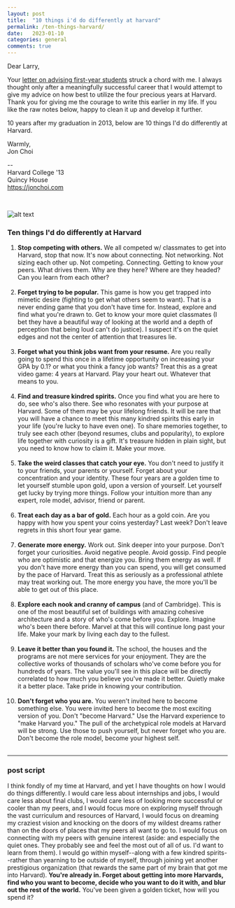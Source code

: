 ```yaml
---
layout: post
title:  "10 things i'd do differently at harvard"
permalink: /ten-things-harvard/
date:   2023-01-10
categories: general
comments: true
---
```


Dear Larry,

Your [letter on advising first-year students](https://www.harvardmagazine.com/2023/01/letters-mass-hall-advising) struck a chord with me.  I always thought only after a meaningfully successful career that I would attempt to give my advice on how best to utilize the four precious years at Harvard.  Thank you for giving me the courage to write this earlier in my life. If you like the raw notes below, happy to clean it up and develop it further. 

10 years after my graduation in 2013, below are 10 things I'd do differently at Harvard.

Warmly, <br>
Jon Choi

--  <br>
Harvard College '13  <br>
Quincy House <br>
https://jonchoi.com <br>

<br>

![alt text](https://assets-global.website-files.com/581110f944272e4a11871c01/5a3d51b10252f900015e9dba_The-movable-chairs-are-rearranged-to-support-a-variety-of-needs-like-group-work-p-1080.jpeg)

### Ten things I'd do differently at Harvard  
1. **Stop competing with others.** We all competed w/ classmates to get into Harvard, stop that now. It's now about connecting. Not networking. Not sizing each other up. Not competing. Connecting. Getting to know your peers. What drives them. Why are they here? Where are they headed? Can you learn from each other? <br> <br>
2. **Forget trying to be popular.** This game is how you get trapped into mimetic desire (fighting to get what others seem to want). That is a never ending game that you don't have time for. Instead, explore and find what you're drawn to. Get to know your more quiet classmates (I bet they have a beautiful way of looking at the world and a depth of perception that being loud can't do justice). I suspect it's on the quiet edges and not the center of attention that treasures lie. <br> <br>
3. **Forget what you think jobs want from your resume.** Are you really going to spend this once in a lifetime opportunity on increasing your GPA by 0.1? or what you think a fancy job wants? Treat this as a great video game: 4 years at Harvard. Play your heart out. Whatever that means to you. <br> <br>
4. **Find and treasure kindred spirits.** Once you find what you are here to do, see who's also there. See who resonates with your purpose at Harvard. Some of them may be your lifelong friends. It will be rare that you will have a chance to meet this many kindred spirits this early in your life (you're lucky to have even one). To share memories together, to truly see each other (beyond resumes, clubs and popularity), to explore life together with curiosity is a gift. It's treasure hidden in plain sight, but you need to know how to claim it. Make your move. <br> <br>
5. **Take the weird classes that catch your eye.** You don't need to justify it to your friends, your parents or yourself. Forget about your concentration and your identity. These four years are a golden time to let yourself stumble upon gold, upon a version of yourself. Let yourself get lucky by trying more things. Follow your intuition more than any expert, role model, advisor, friend or parent. <br> <br>
6. **Treat each day as a bar of gold.** Each hour as a gold coin. Are you happy with how you spent your coins yesterday? Last week? Don't leave regrets in this short four year game.  <br> <br>
7. **Generate more energy.** Work out. Sink deeper into your purpose. Don't forget your curiosities. Avoid negative people. Avoid gossip. Find people who are optimistic and that energize you. Bring them energy as well. If you don't have more energy than you can spend, you will get consumed by the pace of Harvard. Treat this as seriously as a professional athlete may treat working out. The more energy you have, the more you'll be able to get out of this place. <br> <br>
8. **Explore each nook and cranny of campus** (and of Cambridge). This is one of the most beautiful set of buildings with amazing cohesive architecture and a story of who's come before you. Explore. Imagine who's been there before. Marvel at that this will continue long past your life. Make your mark by living each day to the fullest.  <br> <br>
9. **Leave it better than you found it.** The school, the houses and the programs are not mere services for your enjoyment. They are the collective works of thousands of scholars who've come before you for hundreds of years. The value you'll see in this place will be directly correlated to how much you believe you've made it better. Quietly make it a better place. Take pride in knowing your contribution.  <br> <br>
10. **Don't forget who you are.** You weren't invited here to become something else. You were invited here to become the most exciting version of you. Don't "become Harvard." Use the Harvard experience to "make Harvard you." The pull of the archetypical role models at Harvard will be strong. Use those to push yourself, but never forget who you are. Don't become the role model, become your highest self. <br> <br>

---

### post script
I think fondly of my time at Harvard, and yet I have thoughts on how I would do things differently.  I would care less about internships and jobs, I would care less about final clubs, I would care less of looking more successful or cooler than my peers, and I would focus more on exploring myself through the vast curriculum and resources of Harvard, I would focus on dreaming my craziest vision and knocking on the doors of my wildest dreams rather than on the doors of places that my peers all want to go to.  I would focus on connecting with my peers with genuine interest (aside: and especially the quiet ones. They probably see and feel the most out of all of us. I'd want to learn from them).  I would go within myself--along with a few kindred spirits--rather than yearning to be outside of myself, through joining yet another prestigious organization (that rewards the same part of my brain that got me into Harvard).  **You're already in.  Forget about getting into more Harvards, find who you want to become, decide who you want to do it with, and blur out the rest of the world.**  You've been given a golden ticket, how will you spend it?
